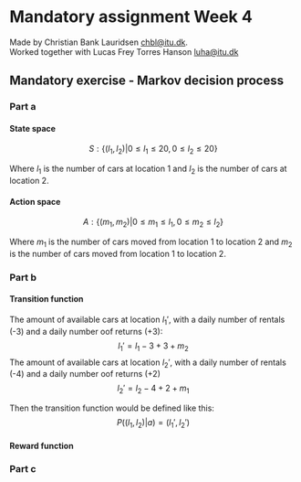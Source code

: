 # Mandatory assignment Week 4

Made by Christian Bank Lauridsen [chbl@itu.dk](mailto:chbl@itu.dk).\
Worked together with Lucas Frey Torres Hanson [luha@itu.dk](mailto:luha@itu.dk)

## Mandatory exercise - Markov decision process

### Part a

#### State space

$$
S:\{(l_1,l_2) | 0 ≤ l_1 ≤ 20, 0 ≤ l_2 ≤ 20\}
$$

Where $l_1$ is the number of cars at location 1 and $l_2$ is the number of cars at location 2.

#### Action space
<!-- $$
A: \{(m_1,m_2, r_1, r_2) | 0 ≤ m_1 ≤ l_1, 0 ≤ m_2 ≤ l_2, 0 ≤ r_1 ≤ l_1, 0 ≤ r_2 ≤ l_2\}
$$

Where $m_1$ is move a car from location 1 to location 2 and $m_2$ is move a car from location 2 to location 1. $r_1$ is renting a car from location 1, $r_2$ is renting a car from location 2. -->

$$
A: \{(m_1,m_2) | 0 ≤ m_1 ≤ l_1, 0 ≤ m_2 ≤ l_2\}
$$

Where $m_1$ is the number of cars moved from location 1 to location 2 and $m_2$ is the number of cars moved from location 1 to location 2.

### Part b

#### Transition function

The amount of available cars at location $l_1'$, with a daily number of rentals (-3) and a daily number oof returns (+3):
$$
l_1' = l_1 - 3 + 3 + m_2
$$
The amount of available cars at location $l_2'$, with a daily number of rentals (-4) and a daily number oof returns (+2)
$$
l_2' = l_2 - 4 + 2 + m_1
$$

Then the transition function would be defined like this:
$$
P((l_1,l_2)| a) = (l_1', l_2')
$$

#### Reward function

### Part c
